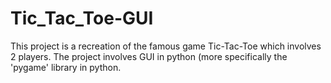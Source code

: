 # Tic_Tac_Toe-GUI
This project is a recreation of the famous game Tic-Tac-Toe which involves 2 players. The project involves GUI in python (more specifically the 'pygame' library in python.
